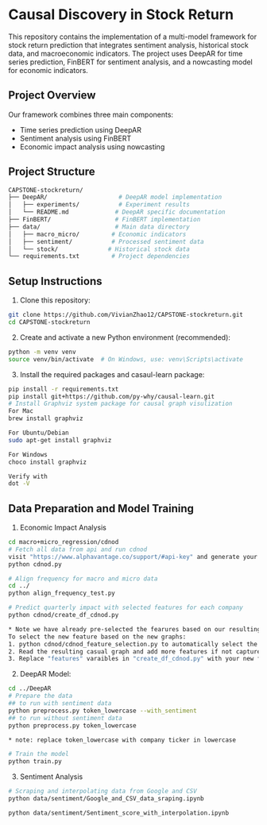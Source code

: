 # Causal Discovery in Stock Return

This repository contains the implementation of a multi-model framework for stock return prediction that integrates sentiment analysis, historical stock data, and macroeconomic indicators. The project uses DeepAR for time series prediction, FinBERT for sentiment analysis, and a nowcasting model for economic indicators.


## Project Overview
Our framework combines three main components:
- Time series prediction using DeepAR
- Sentiment analysis using FinBERT
- Economic impact analysis using nowcasting

## Project Structure
```bash
CAPSTONE-stockreturn/
├── DeepAR/                    # DeepAR model implementation
│   ├── experiments/           # Experiment results
│   └── README.md             # DeepAR specific documentation
├── FinBERT/                  # FinBERT implementation
├── data/                     # Main data directory
│   ├── macro_micro/         # Economic indicators
│   ├── sentiment/           # Processed sentiment data
│   └── stock/              # Historical stock data
└── requirements.txt         # Project dependencies
```

## Setup Instructions
1. Clone this repository:
```bash
git clone https://github.com/VivianZhao12/CAPSTONE-stockreturn.git
cd CAPSTONE-stockreturn
```

2. Create and activate a new Python environment (recommended):
```bash
python -m venv venv
source venv/bin/activate  # On Windows, use: venv\Scripts\activate
```

3. Install the required packages and casaul-learn package:
```bash
pip install -r requirements.txt
pip install git+https://github.com/py-why/causal-learn.git
# Install Graphviz system package for causal graph visulization
For Mac
brew install graphviz

For Ubuntu/Debian
sudo apt-get install graphviz

For Windows
choco install graphviz

Verify with
dot -V
```


## Data Preparation and Model Training
1. Economic Impact Analysis
```bash
cd macro+micro_regression/cdnod
# Fetch all data from api and run cdnod
visit "https://www.alphavantage.co/support/#api-key" and generate your own token, replace api_key = "" with your token in cdnod.py
python cdnod.py

# Align frequency for macro and micro data
cd ../
python align_frequency_test.py

# Predict quarterly impact with selected features for each company
python cdnod/create_df_cdnod.py

* Note we have already pre-selected the fearures based on our resulting graph, for future iterations:
To select the new feature based on the new graphs:
1. python cdnod/cdnod_feature_selection.py to automatically select the feature, result would be stored in causal_feature.json under cdnod_graph
2. Read the resulting casual graph and add more features if not captured
3. Replace "features" varaibles in "create_df_cdnod.py" with your new features!
```

2. DeepAR Model:
```bash
cd ../DeepAR
# Prepare the data
## to run with sentiment data
python preprocess.py token_lowercase --with_sentiment
## to run without sentiment data
python preprocess.py token_lowercase

* note: replace token_lowercase with company ticker in lowercase

# Train the model
python train.py
```

3. Sentiment Analysis
  ```bash
# Scraping and interpolating data from Google and CSV
python data/sentiment/Google_and_CSV_data_sraping.ipynb

python data/sentiment/Sentiment_score_with_interpolation.ipynb
```
